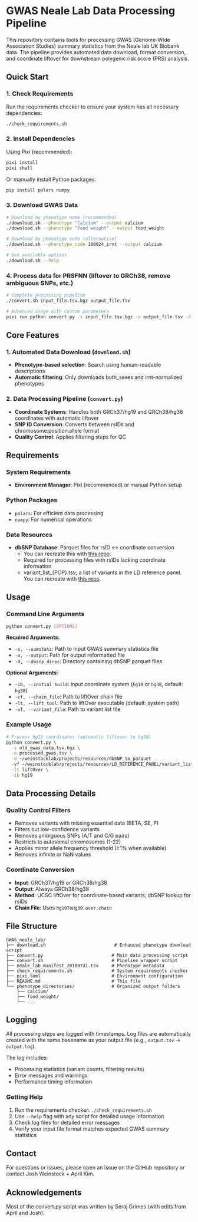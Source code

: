 # GWAS Neale Lab Data Processing Pipeline

This repository contains tools for processing GWAS (Genome-Wide Association Studies) summary statistics from the Neale lab UK Biobank data. The pipeline provides automated data download, format conversion, and coordinate liftover for downstream polygenic risk score (PRS) analysis.

## Quick Start

### 1. Check Requirements
Run the requirements checker to ensure your system has all necessary dependencies:

```bash
./check_requirements.sh
```

### 2. Install Dependencies
Using Pixi (recommended):
```bash
pixi install
pixi shell
```

Or manually install Python packages:
```bash
pip install polars numpy
```

### 3. Download GWAS Data
```bash
# Download by phenotype name (recommended)
./download.sh --phenotype "Calcium" --output calcium
./download.sh --phenotype "Food weight" --output food_weight

# Download by phenotype code (alternative)
./download.sh --phenotype_code 100024_irnt --output calcium

# See available options
./download.sh --help
```

### 4. Process data for PRSFNN (liftover to GRCh38, remove ambiguous SNPs, etc.)
```bash
# Complete processing pipeline
./convert.sh input_file.tsv.bgz output_file.tsv

# Advanced usage with custom parameters
pixi run python convert.py -s input_file.tsv.bgz -o output_file.tsv -d /path/to/dbsnp_directory
```

## Core Features

### 1. Automated Data Download (`download.sh`)
- **Phenotype-based selection**: Search using human-readable descriptions
- **Automatic filtering**: Only downloads both_sexes and irnt-normalized phenotypes

### 2. Data Processing Pipeline (`convert.py`)
- **Coordinate Systems**: Handles both GRCh37/hg19 and GRCh38/hg38 coordinates with automatic liftover
- **SNP ID Conversion**: Converts between rsIDs and chromosome:position:allele format
- **Quality Control**: Applies filtering steps for QC

## Requirements

### System Requirements
- **Environment Manager**: Pixi (recommended) or manual Python setup

### Python Packages
- `polars`: For efficient data processing
- `numpy`: For numerical operations

### Data Resources
- **dbSNP Database**: Parquet files for rsID ↔ coordinate conversion
  - You can recreate this with [this repo](https://github.com/weinstockj/dbSNP_to_parquet).
  - Required for processing files with rsIDs lacking coordinate information
  - variant_list_{POP}.tsv; a list of variants in the LD reference panel. You can recreate with [this repo](https://github.com/weinstockj/LD_REFERENCE_PANEL). 

## Usage

### Command Line Arguments

```bash
python convert.py [OPTIONS]
```

**Required Arguments:**
- `-s, --sumstats`: Path to input GWAS summary statistics file
- `-o, --output`: Path for output reformatted file
- `-d, --dbsnp_direc`: Directory containing dbSNP parquet files

**Optional Arguments:**
- `-ib, --initial_build`: Input coordinate system (`hg19` or `hg38`, default: `hg38`)
- `-cf, --chain_file`: Path to liftOver chain file 
- `-lt, --lift_tool`: Path to liftOver executable (default: system path)
- `-vf, --variant_file`: Path to variant list file 

### Example Usage

```bash
# Process hg19 coordinates (automatic liftover to hg38)
python convert.py \
  -s old_gwas_data.tsv.bgz \
  -o processed_gwas.tsv \
  -d ~/weinstocklab/projects/resources/dbSNP_to_parquet
  -vf ~/weinstocklab/projects/resources/LD_REFERENCE_PANEL/variant_list_EUR.tsv \
  -lt liftOver \
  -ib hg19
```

## Data Processing Details

### Quality Control Filters
- Removes variants with missing essential data (BETA, SE, P)
- Filters out low-confidence variants
- Removes ambiguous SNPs (A/T and C/G pairs)
- Restricts to autosomal chromosomes (1-22)
- Applies minor allele frequency threshold (≥1% when available)
- Removes infinite or NaN values

### Coordinate Conversion
- **Input**: GRCh37/hg19 or GRCh38/hg38
- **Output**: Always GRCh38/hg38
- **Method**: UCSC liftOver for coordinate-based variants, dbSNP lookup for rsIDs
- **Chain File**: Uses `hg19ToHg38.over.chain`

## File Structure

```
GWAS_neale_lab/
├── download.sh                          # Enhanced phenotype download script
├── convert.py                          # Main data processing script
├── convert.sh                          # Pipeline wrapper script
├── neale_lab_manifest_20180731.tsv     # Phenotype metadata
├── check_requirements.sh               # System requirements checker
├── pixi.toml                           # Environment configuration
├── README.md                           # This file
└── phenotype_directories/              # Organized output folders
    ├── calcium/
    ├── food_weight/
    └── ...
```

## Logging

All processing steps are logged with timestamps. Log files are automatically created with the same basename as your output file (e.g., `output.tsv` → `output.log`).

The log includes:
- Processing statistics (variant counts, filtering results)
- Error messages and warnings
- Performance timing information

### Getting Help

1. Run the requirements checker: `./check_requirements.sh`
2. Use `--help` flag with any script for detailed usage information
3. Check log files for detailed error messages
4. Verify your input file format matches expected GWAS summary statistics

## Contact 

For questions or issues, please open an issue on the GitHub repository or contact Josh Weinstock + April Kim. 

## Acknowledgements

Most of the convert.py script was written by Seraj Grimes (with edits from April and Josh).
